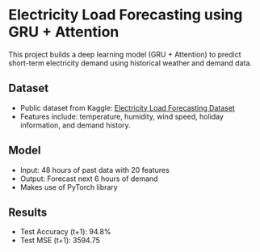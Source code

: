 # Electricity Load Forecasting using GRU + Attention

This project builds a deep learning model (GRU + Attention) to predict short-term electricity demand using historical weather and demand data.

## Dataset
- Public dataset from Kaggle: [Electricity Load Forecasting Dataset](https://www.kaggle.com/datasets/saurabhshahane/electricity-load-forecasting)
- Features include: temperature, humidity, wind speed, holiday information, and demand history.

## Model
- Input: 48 hours of past data with 20 features
- Output: Forecast next 6 hours of demand
- Makes use of PyTorch library

## Results
- Test Accuracy (t+1): 94.8%
- Test MSE (t+1): 3594.75
